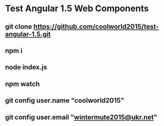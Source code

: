 # Test Angular 1.5 Web Components
git clone https://github.com/coolworld2015/test-angular-1.5.git
-------------------------------------------------------------------------------------------------
npm i
-------------------------------------------------------------------------------------------------
node index.js
-------------------------------------------------------------------------------------------------
npm watch
-------------------------------------------------------------------------------------------------
git config user.name "coolworld2015"
-------------------------------------------------------------------------------------------------
git config user.email "wintermute2015@ukr.net"
-------------------------------------------------------------------------------------------------